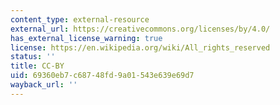 ```yaml
---
content_type: external-resource
external_url: https://creativecommons.org/licenses/by/4.0/
has_external_license_warning: true
license: https://en.wikipedia.org/wiki/All_rights_reserved
status: ''
title: CC-BY
uid: 69360eb7-c687-48fd-9a01-543e639e69d7
wayback_url: ''
---
```

